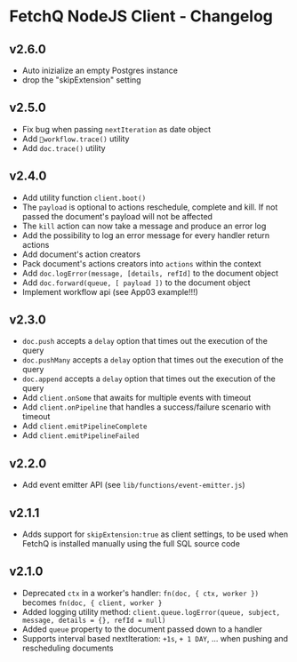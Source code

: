 # FetchQ NodeJS Client - Changelog

## v2.6.0

- Auto inizialize an empty Postgres instance
- drop the "skipExtension" setting

## v2.5.0

- Fix bug when passing `nextIteration` as date object
- Add `workflow.trace()` utility
- Add `doc.trace()` utility

## v2.4.0

- Add utility function `client.boot()`
- The `payload` is optional to actions reschedule, complete and kill. If not passed
  the document's payload will not be affected
- The `kill` action can now take a message and produce an error log
- Add the possibility to log an error message for every handler return actions
- Add document's action creators
- Pack document's actions creators into `actions` within the context
- Add `doc.logError(message, [details, refId]` to the document object
- Add `doc.forward(queue, [ payload ])` to the document object
- Implement workflow api (see App03 example!!!)

## v2.3.0

- `doc.push` accepts a `delay` option that times out the execution of the query
- `doc.pushMany` accepts a `delay` option that times out the execution of the query
- `doc.append` accepts a `delay` option that times out the execution of the query
- Add `client.onSome` that awaits for multiple events with timeout
- Add `client.onPipeline` that handles a success/failure scenario with timeout
- Add `client.emitPipelineComplete`
- Add `client.emitPipelineFailed`

## v2.2.0

- Add event emitter API (see `lib/functions/event-emitter.js`)

## v2.1.1

- Adds support for `skipExtension:true` as client settings, to be used when FetchQ is installed manually
  using the full SQL source code

## v2.1.0

- Deprecated `ctx` in a worker's handler: `fn(doc, { ctx, worker })` becomes `fn(doc, { client, worker }`
- Added logging utility method: `client.queue.logError(queue, subject, message, details = {}, refId = null)`
- Added `queue` property to the document passed down to a handler
- Supports interval based nextIteration: `+1s`, `+ 1 DAY`, ... when pushing and rescheduling documents
